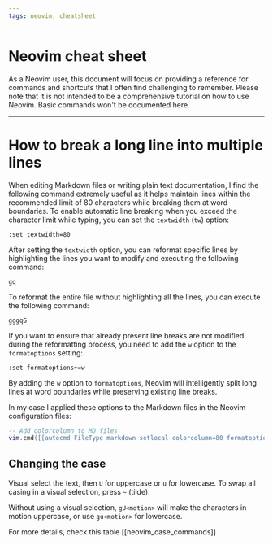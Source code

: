 ```yaml
---
tags: neovim, cheatsheet
---
```

# Neovim cheat sheet

As a Neovim user, this document will focus on providing a reference for commands
and shortcuts that I often find challenging to remember. Please note that it is
not intended to be a comprehensive tutorial on how to use Neovim. Basic commands
won't be documented here.

---

# How to break a long line into multiple lines

When editing Markdown files or writing plain text documentation, I find the
following command extremely useful as it helps maintain lines within the
recommended limit of 80 characters while breaking them at word boundaries. To
enable automatic line breaking when you exceed the character limit while typing,
you can set the `textwidth` (`tw`) option:

```
:set textwidth=80
```

After setting the `textwidth` option, you can reformat specific lines by
highlighting the lines you want to modify and executing the following command:

```
gq
```

To reformat the entire file without highlighting all the lines, you can execute
the following command:

```
gggqG
```

If you want to ensure that already present line breaks are not modified during
the reformatting process, you need to add the `w` option to the `formatoptions`
setting:

```
:set formatoptions+=w
```

By adding the `w` option to `formatoptions`, Neovim will intelligently split
long lines at word boundaries while preserving existing line breaks.

In my case I applied these options to the Markdown files in the Neovim
configuration files:

```lua
-- Add colorcolumn to MD files
vim.cmd([[autocmd FileType markdown setlocal colorcolumn=80 formatoptions+=w textwidth=80]])
```

## Changing the case

Visual select the text, then `U` for uppercase or `u` for lowercase. To swap all
casing in a visual selection, press `~` (tilde).

Without using a visual selection, `gU<motion>` will make the characters in
motion uppercase, or use `gu<motion>` for lowercase.

For more details, check this table [[neovim_case_commands]]
